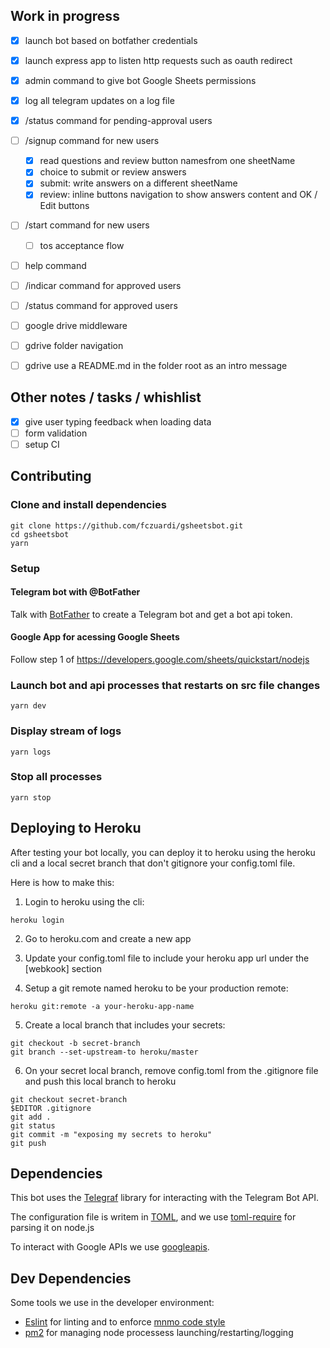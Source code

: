Work in progress
----------------

- [x] launch bot based on botfather credentials
- [x] launch express app to listen http requests such as oauth redirect
- [x] admin command to give bot Google Sheets permissions
- [x] log all telegram updates on a log file
- [x] /status command for pending-approval users
- [ ] /signup command for new users
  - [x] read questions and review button namesfrom one sheetName
  - [x] choice to submit or review answers
  - [x] submit: write answers on a different sheetName
  - [x] review: inline buttons navigation to show answers content 
  and OK / Edit buttons
- [ ] /start command for new users
  - [ ] tos acceptance flow
- [ ] help command
- [ ] /indicar command for approved users
- [ ] /status command for approved users
- [ ] google drive middleware
- [ ] gdrive folder navigation
- [ ] gdrive use a README.md in the folder root as an intro message


Other notes / tasks / whishlist
-------------------------------
- [x] give user typing feedback when loading data
- [ ] form validation
- [ ] setup CI

Contributing
------------

### Clone and install dependencies
```shell
git clone https://github.com/fczuardi/gsheetsbot.git
cd gsheetsbot
yarn
```

### Setup

#### Telegram bot with @BotFather
Talk with [BotFather][botfather] to create a Telegram bot and
get a bot api token.

[botfather]: https://core.telegram.org/bots#6-botfather

#### Google App for acessing Google Sheets
Follow step 1 of https://developers.google.com/sheets/quickstart/nodejs

### Launch bot and api processes that restarts on src file changes
```shell
yarn dev
```

### Display stream of logs
```shell
yarn logs
```

### Stop all processes
```shell
yarn stop
```

Deploying to Heroku
-------------------

After testing your bot locally, you can deploy it to heroku using the heroku
cli and a local secret branch that don't gitignore your config.toml file.

Here is how to make this:

1. Login to heroku using the cli:

```
heroku login
```

2. Go to heroku.com and create a new app

3. Update your config.toml file to include your heroku app url under the 
[webkook] section 

4. Setup a git remote named heroku to be your production remote:

```
heroku git:remote -a your-heroku-app-name
```

5. Create a local branch that includes your secrets:

```
git checkout -b secret-branch
git branch --set-upstream-to heroku/master
```

6. On your secret local branch, remove config.toml from the .gitignore file
and push this local branch to heroku

```
git checkout secret-branch
$EDITOR .gitignore
git add .
git status
git commit -m "exposing my secrets to heroku"
git push
```

Dependencies
------------

This bot uses the [Telegraf][telegraf] library for interacting with the
Telegram Bot API.

The configuration file is writem in [TOML][toml], and we use
[toml-require][toml-require] for parsing it on node.js

To interact with Google APIs we use [googleapis][googleapis].

[telegraf]: http://telegraf.js.org/
[toml]: https://github.com/toml-lang/toml
[toml-require]: https://www.npmjs.com/package/toml-require
[googleapis]: https://github.com/google/google-api-nodejs-client

Dev Dependencies
----------------

Some tools we use in the developer environment:

- [Eslint][eslint] for linting and to enforce
[mnmo code style][eslint-config-mnmo]
- [pm2][pm2] for managing node processess launching/restarting/logging

[eslint]: http://eslint.org/
[eslint-config-mnmo]: https://github.com/mnmo/eslint-config-mnmo
[pm2]: http://pm2.keymetrics.io/

